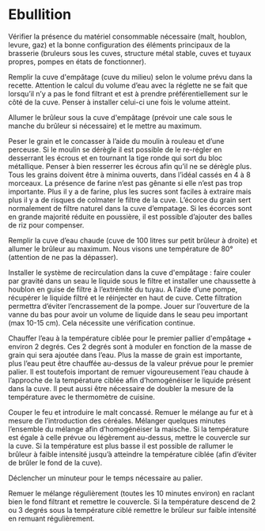 # Ebullition

Vérifier la présence du matériel consommable nécessaire (malt, houblon, levure, gaz) et la bonne configuration des éléments principaux de la brasserie (bruleurs sous les cuves, structure métal stable, cuves et tuyaux propres, pompes en états de fonctionner).

Remplir la cuve d'empâtage (cuve du milieu) selon le volume prévu dans la recette. Attention le calcul du volume d’eau avec la réglette ne se fait que lorsqu’il n’y a pas le fond filtrant et est à prendre préférentiellement sur le côté de la cuve. Penser à installer celui-ci une fois le volume atteint.

Allumer le brûleur sous la cuve d'empâtage (prévoir une cale sous le manche du brûleur si nécessaire) et le mettre au maximum.

Peser le grain et le concasser à l’aide du moulin à rouleau et d’une perceuse. Si le moulin se dérègle il est possible de le re-régler en desserrant les écrous et en tournant la tige ronde qui sort du bloc métallique. Penser à bien resserrer les écrous afin qu’il ne se dérègle plus. Tous les grains doivent être à minima ouverts, dans l’idéal cassés en 4 à 8 morceaux. La présence de farine n’est pas gênante si elle n’est pas trop importante. Plus il y a de farine, plus les sucres sont faciles à extraire mais plus il y a de risques de colmater le filtre de la cuve. L’écorce du grain sert normalement de filtre naturel dans la cuve d’empatage. Si les écorces sont en grande majorité réduite en poussière, il est possible d’ajouter des balles de riz pour compenser.

Remplir la cuve d’eau chaude (cuve de 100 litres sur petit brûleur à droite) et allumer le brûleur au maximum. Nous visons une température de 80° (attention de ne pas la dépasser).

Installer le système de recirculation dans la cuve d'empâtage : faire couler par gravité dans un seau le liquide sous le filtre et installer une chaussette à houblon en guise de filtre à l’extrémité du tuyau. A l’aide d’une pompe, récupérer le liquide filtré et le réinjecter en haut de cuve. Cette filtration permettra d’éviter l’encrassement de la pompe. Jouer sur l’ouverture de la vanne du bas pour avoir un volume de liquide dans le seau peu important (max 10-15 cm). Cela nécessite une vérification continue.

Chauffer l’eau à la température ciblée pour le premier pallier d'empâtage + environ 2 degrés. Ces 2 degrés sont à moduler en fonction de la masse de grain qui sera ajoutée dans l’eau. Plus la masse de grain est importante, plus l’eau peut être chauffée au-dessus de la valeur prévue pour le premier palier. Il est toutefois important de remuer vigoureusement l’eau chaude à l’approche de la température ciblée afin d’homogénéiser le liquide présent dans la cuve. Il peut aussi être nécessaire de doubler la mesure de la température avec le thermomètre de cuisine.

Couper le feu et introduire le malt concassé. Remuer le mélange au fur et à mesure de l’introduction des céréales. Mélanger quelques minutes l’ensemble du mélange afin d’homogénéiser la maische. Si la température est égale à celle prévue ou légèrement au-dessus, mettre le couvercle sur la cuve. Si la température est plus basse il est possible de rallumer le brûleur à faible intensité jusqu’à atteindre la température ciblée (afin d’éviter de brûler le fond de la cuve).

Déclencher un minuteur pour le temps nécessaire au palier.

Remuer le mélange régulièrement (toutes les 10 minutes environ) en raclant bien le fond filtrant et remettre le couvercle. Si la température descend de 2 ou 3 degrés sous la température ciblé remettre le brûleur sur faible intensité en remuant régulièrement.
